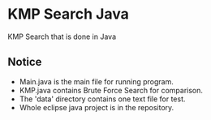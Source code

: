 # KMP Search Java
KMP Search that is done in Java

## Notice
* Main.java is the main file for running program.
* KMP.java contains Brute Force Search for comparison.
* The 'data' directory contains one text file for test.
* Whole eclipse java project is in the repository.

